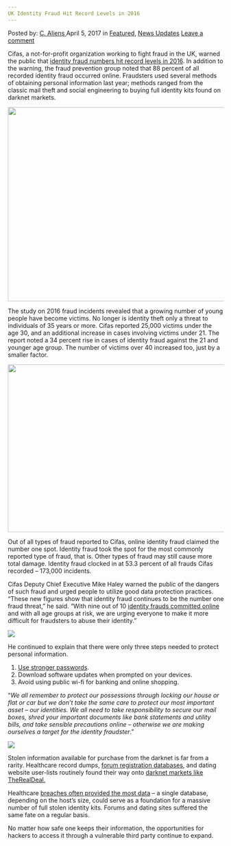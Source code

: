 ```yaml
---
UK Identity Fraud Hit Record Levels in 2016
---
```

<article class="post-listing post-19010 post type-post status-publish format-standard has-post-thumbnail hentry category-deepdot-news category-news-updates tag-3336 tag-fraud tag-hit tag-identity tag-levels tag-record tag-uk">
    <div class="post-inner">
    <p class="post-meta">
    <span>Posted by: <a href="https://www.deepdotweb.com/author/caliens/" title="">C. Aliens </a></span>
    <span>April 5, 2017</span>
    <span>in <a href="https://www.deepdotweb.com/category/deepdot-news/" rel="category tag">Featured</a>, <a href="https://www.deepdotweb.com/category/news-updates/" rel="category tag">News Updates</a></span>
    <span><a href="https://www.deepdotweb.com/2017/04/05/uk-identity-fraud-hit-record-levels-2016/#respond">Leave a comment</a></span>
    </p>
    <div class="clear"></div>
    <div class="entry">
    <p>Cifas, a not-for-profit organization working to fight fraud in the UK, warned the public that <a href="https://www.cifas.org.uk/press_centre/identity-fraud-reaches-record-levels">identity fraud numbers hit record levels in 2016</a>. In addition to the warning, the fraud prevention group noted that 88 percent of all recorded identity fraud occurred online. Fraudsters used several methods of obtaining personal information last year; methods ranged from the classic mail theft and social engineering​ to buying full identity kits found on darknet markets.</p>
    <p><img class="wp-image-19023 aligncenter" src="https://www.deepdotweb.com/wp-content/uploads/2017/04/word-image-3.jpeg" width="853" height="453" srcset="https://www.deepdotweb.com/wp-content/uploads/2017/04/word-image-3.jpeg 1200w, https://www.deepdotweb.com/wp-content/uploads/2017/04/word-image-3-300x159.jpeg 300w, https://www.deepdotweb.com/wp-content/uploads/2017/04/word-image-3-1024x544.jpeg 1024w" sizes="(max-width: 853px) 100vw, 853px"/></p>
    <p>The study on 2016 fraud incidents revealed that a growing number of young people have become victims. No longer is identity theft only a threat to individuals of 35 years or more. Cifas reported 25,000 victims under the age 30, and an additional increase in cases involving victims under 21. The report noted a 34 percent rise in cases of identity fraud against the 21 and younger age group. The number of victims over 40 increased too, just by a smaller factor.</p>
    <p><img class="wp-image-19024 aligncenter" src="https://www.deepdotweb.com/wp-content/uploads/2017/04/word-image-5.png" width="626" height="391" srcset="https://www.deepdotweb.com/wp-content/uploads/2017/04/word-image-5.png 805w, https://www.deepdotweb.com/wp-content/uploads/2017/04/word-image-5-300x187.png 300w" sizes="(max-width: 626px) 100vw, 626px"/></p>
    <p>Out of all types of fraud reported to Cifas, online identity fraud claimed the number one spot. Identity fraud took the spot for the most commonly reported type of fraud, that is. Other types of fraud may still cause more total damage. Identity fraud clocked in at 53.3 percent of all frauds Cifas recorded – 173,000 incidents.</p>
    <p>Cifas Deputy Chief Executive Mike Haley warned the public of the dangers of such fraud and urged people to utilize good data protection practices. “These new figures show that identity fraud continues to be the number one fraud threat,” he said. “With nine out of 10 <a href="https://www.deepdotweb.com/tag/cyber/">identity frauds committed online</a> and with all age groups at risk, we are urging everyone to make it more difficult for fraudsters to abuse their identity.”</p>
    <p><img class="wp-image-19025 aligncenter" src="https://www.deepdotweb.com/wp-content/uploads/2017/04/word-image-6.png" srcset="https://www.deepdotweb.com/wp-content/uploads/2017/04/word-image-6.png 866w, https://www.deepdotweb.com/wp-content/uploads/2017/04/word-image-6-300x153.png 300w" sizes="(max-width: 866px) 100vw, 866px"/></p>
    <p>He continued to explain that there were only three steps needed to protect personal information.</p>
    <ol>
    <li><a href="https://www.deepdotweb.com/tag/hacking/">Use stronger passwords</a>.</li>
    <li>Download software updates when prompted on your devices.</li>
    <li>Avoid using public wi-fi for banking and online shopping.</li>
    </ol>
    <p>“<em>We all remember to protect our possessions through locking our house or flat or car but we don’t take the same care to protect our most important asset – our identities. We all need to take responsibility to secure our mail boxes, shred your important documents like bank statements and utility bills, and take sensible precautions online – otherwise we are making ourselves a target for the identity fraudster</em>.”</p>
    <p><img class="wp-image-19026 aligncenter" src="https://www.deepdotweb.com/wp-content/uploads/2017/04/word-image-7.png" srcset="https://www.deepdotweb.com/wp-content/uploads/2017/04/word-image-7.png 885w, https://www.deepdotweb.com/wp-content/uploads/2017/04/word-image-7-300x108.png 300w" sizes="(max-width: 885px) 100vw, 885px"/></p>
    <p>Stolen information available for purchase from the darknet is far from a rarity. Healthcare record dumps, <a href="https://www.deepdotweb.com/2016/09/21/nearly-400000-utorrent-accounts-for-sale-on-therealdeal-market/">forum registration databases</a>, and dating website user-lists routinely found their way onto <a href="https://www.deepdotweb.com/marketplace-directory/categories/top-markets/">darknet markets like TheRealDeal.</a></p>
    <p>Healthcare <a href="https://www.deepdotweb.com/2016/10/06/researchers-tell-the-senate-how-medical-records-end-up-on-the-deepweb/">breaches often provided the most data</a> – a single database, depending on the host&#8217;s size, could serve as a foundation for a massive number of full stolen identity kits. Forums and dating sites suffered the same fate on a regular basis.</p>
    <p>No matter how safe one keeps their information, the opportunities for hackers to access it through a vulnerable third party continue to expand.</p>
    </div>
    <span style="display:none"><a href="https://www.deepdotweb.com/tag/2016/" rel="tag">2016</a> <a href="https://www.deepdotweb.com/tag/fraud/" rel="tag">fraud</a> <a href="https://www.deepdotweb.com/tag/hit/" rel="tag">hit</a> <a href="https://www.deepdotweb.com/tag/identity/" rel="tag">identity</a> <a href="https://www.deepdotweb.com/tag/levels/" rel="tag">levels</a> <a href="https://www.deepdotweb.com/tag/record/" rel="tag">record</a> <a href="https://www.deepdotweb.com/tag/uk/" rel="tag">uk</a></span> <span style="display:none" class="updated">2017-04-05</span>
    <div style="display:none" class="vcard author" itemprop="author" itemscope itemtype="http://schema.org/Person"><strong class="fn" itemprop="name"><a href="https://www.deepdotweb.com/author/caliens/" title="Posts by C. Aliens" rel="author">C. Aliens</a></strong></div>
    </div>
</article>

